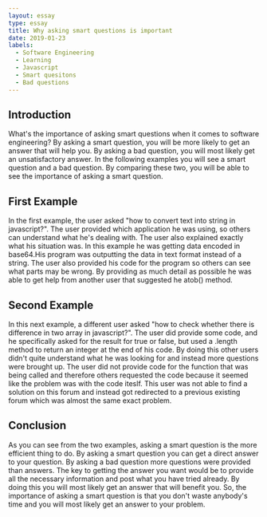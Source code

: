 ```yaml
---
layout: essay
type: essay
title: Why asking smart questions is important
date: 2019-01-23
labels:
  - Software Engineering
  - Learning
  - Javascript
  - Smart quesitons
  - Bad questions
---
```

  
## Introduction  

  What's the importance of asking smart questions when it comes to software engineering? By asking a smart question, you will be more likely to get an answer that will help you. By asking a bad question, you will most likely get an unsatisfactory answer. In the following examples you will see a smart question and a bad question. By comparing these two, you will be able to see the importance of
asking a smart question.

## First Example

  In the first example, the user asked "how to convert text into string in javascript?". The user provided which application he was
using, so others can understand what he's dealing with. The user also explained exactly what his situation was. In this example he was getting data encoded in base64.His program was outputting the data in text format instead of a string. The user also provided his code for the program so others can see what parts may be wrong. By providing as much detail as possible he was able to get help from another user that suggested he atob() method.

## Second Example

  In this next example, a different user asked "how to check whether there is difference in two array in javascript?". The user did provide some code, and he specifically asked for the result for true or false, but used a .length method to return an integer at the end of his code. By doing this other users didn't quite understand what he was looking for and instead more questions were brought up. The user did not provide code for the function that was being called and therefore others requested the code because it seemed like the problem was with the code iteslf. This user was not able to find a solution on this forum and instead got redirected to a previous existing forum which was almost the same exact problem.
  
## Conclusion

  As you can see from the two examples, asking a smart question is the more efficient thing to do. By asking a smart question you can get a direct answer to your question. By asking a bad question more questions were provided than answers. The key to getting the answer you want would be to provide all the necessary information and post what you have tried already. By doing this you will most likely get an answer that will benefit you. So, the importance of asking a smart question is that you don't waste anybody's time and you will most likely get an answer to your problem.

